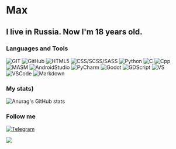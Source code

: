 # Max

## I live in Russia. Now I'm 18 years old.


### Languages and Tools
![GIT](https://img.shields.io/badge/-GIT-black?style=for-the-badge&logo=GIT)
![GitHub](https://img.shields.io/badge/-GitHub-black?style=for-the-badge&logo=github)
![HTML5](https://img.shields.io/badge/-HTML5-black?style=for-the-badge&logo=html5)
![CSS/SCSS/SASS](https://img.shields.io/badge/-CSS/SCSS/SASS-black?style=for-the-badge&logo=SASS)
![Python](https://img.shields.io/badge/-Python-black?style=for-the-badge&logo=python)
![C](https://img.shields.io/badge/-C-black?style=for-the-badge&logo=C)
![Cpp](https://img.shields.io/badge/-C++-black?style=for-the-badge&logo=C++)
![MASM](https://img.shields.io/badge/-Assembler-black?style=for-the-badge&logo=microsoft)
![AndroidStudio](https://img.shields.io/badge/-Android_Studio-black?style=for-the-badge&logo=androidstudio)
![PyCharm](https://img.shields.io/badge/-PyCharm-black?style=for-the-badge&logo=pycharm)
![Godot](https://img.shields.io/badge/-Godot-black?style=for-the-badge&logo=Godot)
![GDScript](https://img.shields.io/badge/-GDScript-black?style=for-the-badge&logo=GDScript)
![VS](https://img.shields.io/badge/-VS-black?style=for-the-badge&logo=visualstudio)
![VSCode](https://img.shields.io/badge/-VScode-black?style=for-the-badge&logo=visualstudio)
![Markdown](https://img.shields.io/badge/-Markdown-black?style=for-the-badge&logo=markdown)


### My stats)

![Anurag's GitHub stats](https://github-readme-stats.vercel.app/api?username=maximyka&show_icons=true&theme=slateorange)



### Follow me

[![Telegram](https://img.shields.io/badge/-Telegram-black?style=for-the-badge&logo=telegram)](https://t.me/max_programmer_solo)


![](https://komarev.com/ghpvc/?username=your-github-maximyka)
